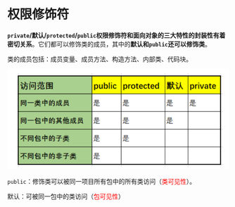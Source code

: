 # 权限修饰符



**`private`/默认/`protected`/`public`权限修饰符和面向对象的三大特性的封装性有着密切关系**。它们都可以修饰类的成员，其中的**默认和`public`还可以修饰类**。

类的成员包括：成员变量、成员方法、构造方法、内部类、代码块。



![image-20210914173113548](权限修饰符.assets/image-20210914173113548.png)



`public`：修饰类可以被同一项目所有包中的所有类访问（<font color='red'>类可见性</font>）。

默认：可被同一包中的类访问（<font color='red'>包可见性</font>）

